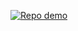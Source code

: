 <a href="https://https://www.younesalturkey.sa"><img src="https://github.com/younes-alturkey/younesalturkey.sa/blob/main/demo.gif" alt="Repo demo"/></a>

